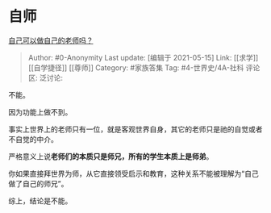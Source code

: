 # 自师
[自己可以做自己的老师吗？](https://www.zhihu.com/question/391549086/answer/1869177015)

> Author: #0-Anonymity
> Last update: [编辑于 2021-05-15]
> Link: [[求学]] [[自学捷径]] [[尊师]]
> Category: #家族答集
> Tag: #4-世界史/4A-社科
> 评论区:
> 泛讨论:

不能。

因为功能上做不到。

事实上世界上的老师只有一位，就是客观世界自身，其它的老师只是祂的自觉或者不自觉的中介。

严格意义上说**老师们的本质只是师兄，所有的学生本质上是师弟**。

你如果直接拜世界为师，从它直接领受启示和教育，这种关系不能被理解为“自己做了自己的师兄”。

综上，结论是不能。
